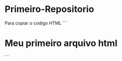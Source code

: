 # Primeiro-Repositorio

Para copiar o codigo HTML
´´´
<html>
  <h1>Meu primeiro arquivo html</h1>
</html>
´´´
